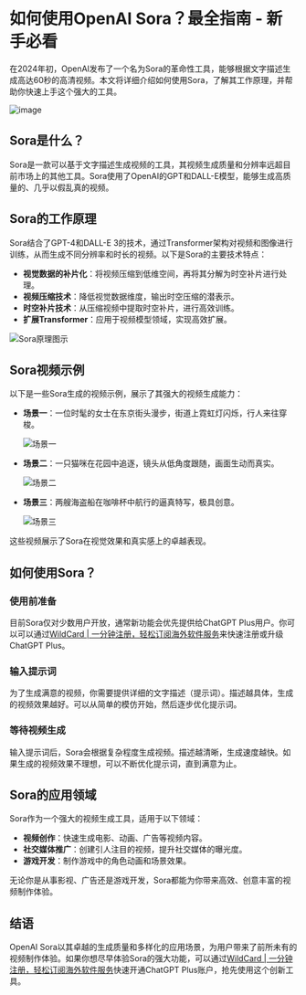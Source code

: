 # 如何使用OpenAI Sora？最全指南 - 新手必看

在2024年初，OpenAI发布了一个名为Sora的革命性工具，能够根据文字描述生成高达60秒的高清视频。本文将详细介绍如何使用Sora，了解其工作原理，并帮助你快速上手这个强大的工具。

![image](https://github.com/user-attachments/assets/852e85a5-06b2-4fc3-aeae-09421e33eda6)

## Sora是什么？

Sora是一款可以基于文字描述生成视频的工具，其视频生成质量和分辨率远超目前市场上的其他工具。Sora使用了OpenAI的GPT和DALL-E模型，能够生成高质量的、几乎以假乱真的视频。

## Sora的工作原理

Sora结合了GPT-4和DALL-E 3的技术，通过Transformer架构对视频和图像进行训练，从而生成不同分辨率和时长的视频。以下是Sora的主要技术特点：

- **视觉数据的补片化**：将视频压缩到低维空间，再将其分解为时空补片进行处理。
- **视频压缩技术**：降低视觉数据维度，输出时空压缩的潜表示。
- **时空补片技术**：从压缩视频中提取时空补片，进行高效训练。
- **扩展Transformer**：应用于视频模型领域，实现高效扩展。

![Sora原理图示](https://s2.loli.net/2024/02/25/buc7flDqxQC8dY4.png)

## Sora视频示例

以下是一些Sora生成的视频示例，展示了其强大的视频生成能力：

- **场景一**：一位时髦的女士在东京街头漫步，街道上霓虹灯闪烁，行人来往穿梭。

  ![场景一](https://s2.loli.net/2024/02/25/eq1yjSibWQDXKwr.png)

- **场景二**：一只猫咪在花园中追逐，镜头从低角度跟随，画面生动而真实。

  ![场景二](https://s2.loli.net/2024/02/25/HJGSMA34brcxlDN.png)

- **场景三**：两艘海盗船在咖啡杯中航行的逼真特写，极具创意。

  ![场景三](https://s2.loli.net/2024/02/25/mjEJuKbT5aq4Ip9.png)

这些视频展示了Sora在视觉效果和真实感上的卓越表现。

## 如何使用Sora？

### 使用前准备

目前Sora仅对少数用户开放，通常新功能会优先提供给ChatGPT Plus用户。你可以可以通过[WildCard | 一分钟注册，轻松订阅海外软件服务](https://bit.ly/WildCardo)来快速注册或升级ChatGPT Plus。

### 输入提示词

为了生成满意的视频，你需要提供详细的文字描述（提示词）。描述越具体，生成的视频效果越好。可以从简单的模仿开始，然后逐步优化提示词。

### 等待视频生成

输入提示词后，Sora会根据复杂程度生成视频。描述越清晰，生成速度越快。如果生成的视频效果不理想，可以不断优化提示词，直到满意为止。

## Sora的应用领域

Sora作为一个强大的视频生成工具，适用于以下领域：

- **视频创作**：快速生成电影、动画、广告等视频内容。
- **社交媒体推广**：创建引人注目的视频，提升社交媒体的曝光度。
- **游戏开发**：制作游戏中的角色动画和场景效果。

无论你是从事影视、广告还是游戏开发，Sora都能为你带来高效、创意丰富的视频制作体验。

## 结语

OpenAI Sora以其卓越的生成质量和多样化的应用场景，为用户带来了前所未有的视频制作体验。如果你想尽早体验Sora的强大功能，可以通过[WildCard | 一分钟注册，轻松订阅海外软件服务](https://bit.ly/WildCardo)快速开通ChatGPT Plus账户，抢先使用这个创新工具。

